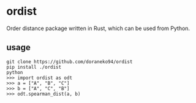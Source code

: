 # ordist
Order distance package written in Rust, which can be used from Python.

## usage
```
git clone https://github.com/doraneko94/ordist
pip install ./ordist
python
>>> import ordist as odt
>>> a = ["A", "B", "C"]
>>> b = ["A", "C", "B"]
>>> odt.spearman_dist(a, b)

```